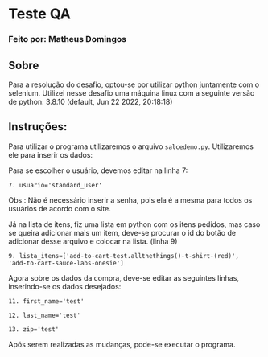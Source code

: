 # Teste QA
### Feito por: Matheus Domingos

## Sobre
Para a resolução do desafio, optou-se por utilizar python juntamente com o selenium. Utilizei nesse desafio uma máquina linux com a seguinte versão de python: 3.8.10 (default, Jun 22 2022, 20:18:18) 


## Instruções:
Para utilizar o programa utilizaremos o arquivo `salcedemo.py`.
Utilizaremos ele para inserir os dados:

Para se escolher o usuário, devemos editar na linha 7:

    7. usuario='standard_user'
   
   Obs.: Não é necessário inserir a senha, pois ela é a mesma para todos os usuários de acordo com o site.

Já na lista de itens, fiz uma lista em python com os itens pedidos, mas caso se queira adicionar mais um item, deve-se procurar o id do botão de adicionar desse arquivo e colocar na lista.  (linha 9)

    9. lista_itens=['add-to-cart-test.allthethings()-t-shirt-(red)', 
    'add-to-cart-sauce-labs-onesie']
    
Agora sobre os dados da compra, deve-se editar as seguintes linhas, inserindo-se os dados desejados:

	11. first_name='test'
    
    12. last_name='test'
    
    13. zip='test'

Após serem realizadas as mudanças, pode-se executar o programa.
